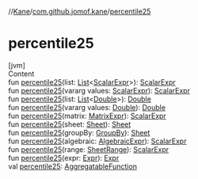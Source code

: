 //[Kane](../index.md)/[com.github.jomof.kane](index.md)/[percentile25](percentile25.md)



# percentile25  
[jvm]  
Content  
fun [percentile25](percentile25.md)(list: [List](https://kotlinlang.org/api/latest/jvm/stdlib/kotlin.collections/-list/index.html)<[ScalarExpr](-scalar-expr/index.md)>): [ScalarExpr](-scalar-expr/index.md)  
fun [percentile25](percentile25.md)(vararg values: [ScalarExpr](-scalar-expr/index.md)): [ScalarExpr](-scalar-expr/index.md)  
fun [percentile25](percentile25.md)(list: [List](https://kotlinlang.org/api/latest/jvm/stdlib/kotlin.collections/-list/index.html)<[Double](https://kotlinlang.org/api/latest/jvm/stdlib/kotlin/-double/index.html)>): [Double](https://kotlinlang.org/api/latest/jvm/stdlib/kotlin/-double/index.html)  
fun [percentile25](percentile25.md)(vararg values: [Double](https://kotlinlang.org/api/latest/jvm/stdlib/kotlin/-double/index.html)): [Double](https://kotlinlang.org/api/latest/jvm/stdlib/kotlin/-double/index.html)  
fun [percentile25](percentile25.md)(matrix: [MatrixExpr](-matrix-expr/index.md)): [ScalarExpr](-scalar-expr/index.md)  
fun [percentile25](percentile25.md)(sheet: [Sheet](../com.github.jomof.kane.impl.sheet/-sheet/index.md)): [Sheet](../com.github.jomof.kane.impl.sheet/-sheet/index.md)  
fun [percentile25](percentile25.md)(groupBy: [GroupBy](../com.github.jomof.kane.impl.sheet/-group-by/index.md)): [Sheet](../com.github.jomof.kane.impl.sheet/-sheet/index.md)  
fun [percentile25](percentile25.md)(algebraic: [AlgebraicExpr](-algebraic-expr/index.md)): [ScalarExpr](-scalar-expr/index.md)  
fun [percentile25](percentile25.md)(range: [SheetRange](../com.github.jomof.kane.impl.sheet/-sheet-range/index.md)): [ScalarExpr](-scalar-expr/index.md)  
fun [percentile25](percentile25.md)(expr: [Expr](-expr/index.md)): [Expr](-expr/index.md)  
val [percentile25](percentile25.md): [AggregatableFunction](../com.github.jomof.kane.impl.functions/-aggregatable-function/index.md)  



